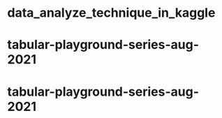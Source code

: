 # data_analyze_technique_in_kaggle
# tabular-playground-series-aug-2021
# tabular-playground-series-aug-2021
